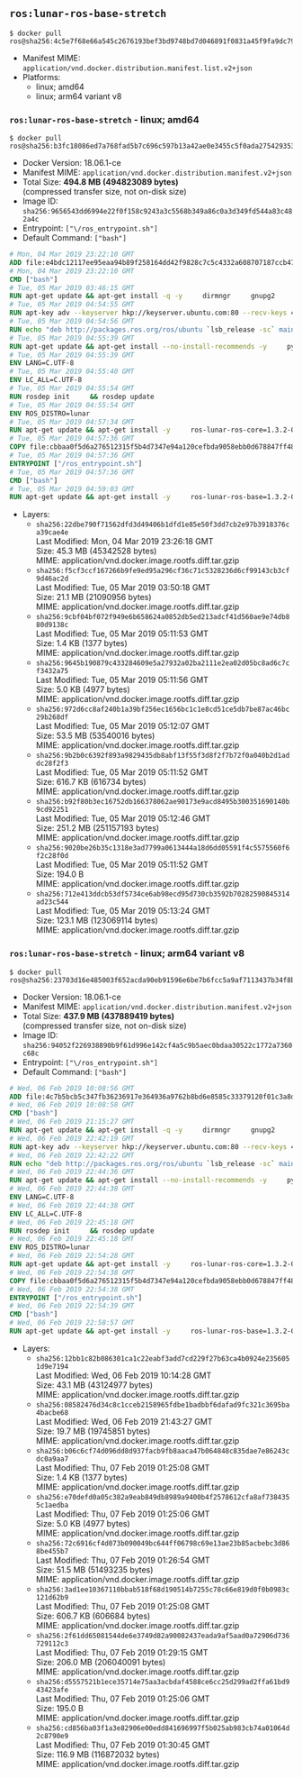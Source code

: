 ## `ros:lunar-ros-base-stretch`

```console
$ docker pull ros@sha256:4c5e7f68e66a545c2676193bef3bd9748bd7d046891f0831a45f9fa9dc79263c
```

-	Manifest MIME: `application/vnd.docker.distribution.manifest.list.v2+json`
-	Platforms:
	-	linux; amd64
	-	linux; arm64 variant v8

### `ros:lunar-ros-base-stretch` - linux; amd64

```console
$ docker pull ros@sha256:b3fc18086ed7a768fad5b7c696c597b13a42ae0e3455c5f0ada2754293532f65
```

-	Docker Version: 18.06.1-ce
-	Manifest MIME: `application/vnd.docker.distribution.manifest.v2+json`
-	Total Size: **494.8 MB (494823089 bytes)**  
	(compressed transfer size, not on-disk size)
-	Image ID: `sha256:9656543dd6994e22f0f158c9243a3c5568b349a86c0a3d349fd544a83c482a4c`
-	Entrypoint: `["\/ros_entrypoint.sh"]`
-	Default Command: `["bash"]`

```dockerfile
# Mon, 04 Mar 2019 23:22:10 GMT
ADD file:e4bdc12117ee95eaa94b89f258164dd42f9828c7c5c4332a608707187ccb470a in / 
# Mon, 04 Mar 2019 23:22:10 GMT
CMD ["bash"]
# Tue, 05 Mar 2019 03:46:15 GMT
RUN apt-get update && apt-get install -q -y     dirmngr     gnupg2     lsb-release     && rm -rf /var/lib/apt/lists/*
# Tue, 05 Mar 2019 04:54:55 GMT
RUN apt-key adv --keyserver hkp://keyserver.ubuntu.com:80 --recv-keys 421C365BD9FF1F717815A3895523BAEEB01FA116
# Tue, 05 Mar 2019 04:54:56 GMT
RUN echo "deb http://packages.ros.org/ros/ubuntu `lsb_release -sc` main" > /etc/apt/sources.list.d/ros-latest.list
# Tue, 05 Mar 2019 04:55:39 GMT
RUN apt-get update && apt-get install --no-install-recommends -y     python-rosdep     python-rosinstall     python-vcstools     && rm -rf /var/lib/apt/lists/*
# Tue, 05 Mar 2019 04:55:39 GMT
ENV LANG=C.UTF-8
# Tue, 05 Mar 2019 04:55:40 GMT
ENV LC_ALL=C.UTF-8
# Tue, 05 Mar 2019 04:55:54 GMT
RUN rosdep init     && rosdep update
# Tue, 05 Mar 2019 04:55:54 GMT
ENV ROS_DISTRO=lunar
# Tue, 05 Mar 2019 04:57:34 GMT
RUN apt-get update && apt-get install -y     ros-lunar-ros-core=1.3.2-0*     && rm -rf /var/lib/apt/lists/*
# Tue, 05 Mar 2019 04:57:36 GMT
COPY file:cbbaa0f5d6a276512315f5b4d7347e94a120cefbda9058ebb0d678847ff4837f in / 
# Tue, 05 Mar 2019 04:57:36 GMT
ENTRYPOINT ["/ros_entrypoint.sh"]
# Tue, 05 Mar 2019 04:57:36 GMT
CMD ["bash"]
# Tue, 05 Mar 2019 04:59:03 GMT
RUN apt-get update && apt-get install -y     ros-lunar-ros-base=1.3.2-0*     && rm -rf /var/lib/apt/lists/*
```

-	Layers:
	-	`sha256:22dbe790f71562dfd3d49406b1dfd1e85e50f3dd7cb2e97b3918376ca39cae4e`  
		Last Modified: Mon, 04 Mar 2019 23:26:18 GMT  
		Size: 45.3 MB (45342528 bytes)  
		MIME: application/vnd.docker.image.rootfs.diff.tar.gzip
	-	`sha256:f5cf3ccf167266b9fe9ed95a296cf36c71c5328236d6cf99143cb3cf9d46ac2d`  
		Last Modified: Tue, 05 Mar 2019 03:50:18 GMT  
		Size: 21.1 MB (21090956 bytes)  
		MIME: application/vnd.docker.image.rootfs.diff.tar.gzip
	-	`sha256:9cbf04bf072f949e6b658624a0852db5ed213adcf41d560ae9e74db880d9138c`  
		Last Modified: Tue, 05 Mar 2019 05:11:53 GMT  
		Size: 1.4 KB (1377 bytes)  
		MIME: application/vnd.docker.image.rootfs.diff.tar.gzip
	-	`sha256:9645b190879c433284609e5a27932a02ba2111e2ea02d05bc8ad6c7cf3432a75`  
		Last Modified: Tue, 05 Mar 2019 05:11:56 GMT  
		Size: 5.0 KB (4977 bytes)  
		MIME: application/vnd.docker.image.rootfs.diff.tar.gzip
	-	`sha256:972d6cc8af240b1a39bf256ec1656bc1c1e8cd51ce5db7be87ac46bc29b268df`  
		Last Modified: Tue, 05 Mar 2019 05:12:07 GMT  
		Size: 53.5 MB (53540016 bytes)  
		MIME: application/vnd.docker.image.rootfs.diff.tar.gzip
	-	`sha256:9b2b0c6392f893a9829435db8abf13f55f3d8f2f7b72f0a040b2d1addc28f2f3`  
		Last Modified: Tue, 05 Mar 2019 05:11:52 GMT  
		Size: 616.7 KB (616734 bytes)  
		MIME: application/vnd.docker.image.rootfs.diff.tar.gzip
	-	`sha256:b92f80b3ec16752db166378062ae90173e9acd8495b300351690140b9cd92251`  
		Last Modified: Tue, 05 Mar 2019 05:12:46 GMT  
		Size: 251.2 MB (251157193 bytes)  
		MIME: application/vnd.docker.image.rootfs.diff.tar.gzip
	-	`sha256:9020be26b35c1318e3ad7799a0613444a18d6dd05591f4c5575560f6f2c28f0d`  
		Last Modified: Tue, 05 Mar 2019 05:11:52 GMT  
		Size: 194.0 B  
		MIME: application/vnd.docker.image.rootfs.diff.tar.gzip
	-	`sha256:712e413ddcb53df5734ce6ab98ecd95d730cb3592b70282590845314ad23c544`  
		Last Modified: Tue, 05 Mar 2019 05:13:24 GMT  
		Size: 123.1 MB (123069114 bytes)  
		MIME: application/vnd.docker.image.rootfs.diff.tar.gzip

### `ros:lunar-ros-base-stretch` - linux; arm64 variant v8

```console
$ docker pull ros@sha256:23703d16e485003f652acda90eb91596e6be7b6fcc5a9af7113437b34f8b72c2
```

-	Docker Version: 18.06.1-ce
-	Manifest MIME: `application/vnd.docker.distribution.manifest.v2+json`
-	Total Size: **437.9 MB (437889419 bytes)**  
	(compressed transfer size, not on-disk size)
-	Image ID: `sha256:94052f226938890b9f61d996e142cf4a5c9b5aec0bdaa30522c1772a7360c68c`
-	Entrypoint: `["\/ros_entrypoint.sh"]`
-	Default Command: `["bash"]`

```dockerfile
# Wed, 06 Feb 2019 10:08:56 GMT
ADD file:4c7b5bcb5c347fb36236917e364936a9762b8bd6e8585c33379120f01c3a8d85 in / 
# Wed, 06 Feb 2019 10:08:58 GMT
CMD ["bash"]
# Wed, 06 Feb 2019 21:15:27 GMT
RUN apt-get update && apt-get install -q -y     dirmngr     gnupg2     lsb-release     && rm -rf /var/lib/apt/lists/*
# Wed, 06 Feb 2019 22:42:19 GMT
RUN apt-key adv --keyserver hkp://keyserver.ubuntu.com:80 --recv-keys 421C365BD9FF1F717815A3895523BAEEB01FA116
# Wed, 06 Feb 2019 22:42:22 GMT
RUN echo "deb http://packages.ros.org/ros/ubuntu `lsb_release -sc` main" > /etc/apt/sources.list.d/ros-latest.list
# Wed, 06 Feb 2019 22:44:36 GMT
RUN apt-get update && apt-get install --no-install-recommends -y     python-rosdep     python-rosinstall     python-vcstools     && rm -rf /var/lib/apt/lists/*
# Wed, 06 Feb 2019 22:44:38 GMT
ENV LANG=C.UTF-8
# Wed, 06 Feb 2019 22:44:38 GMT
ENV LC_ALL=C.UTF-8
# Wed, 06 Feb 2019 22:45:18 GMT
RUN rosdep init     && rosdep update
# Wed, 06 Feb 2019 22:45:18 GMT
ENV ROS_DISTRO=lunar
# Wed, 06 Feb 2019 22:54:28 GMT
RUN apt-get update && apt-get install -y     ros-lunar-ros-core=1.3.2-0*     && rm -rf /var/lib/apt/lists/*
# Wed, 06 Feb 2019 22:54:38 GMT
COPY file:cbbaa0f5d6a276512315f5b4d7347e94a120cefbda9058ebb0d678847ff4837f in / 
# Wed, 06 Feb 2019 22:54:38 GMT
ENTRYPOINT ["/ros_entrypoint.sh"]
# Wed, 06 Feb 2019 22:54:39 GMT
CMD ["bash"]
# Wed, 06 Feb 2019 22:58:57 GMT
RUN apt-get update && apt-get install -y     ros-lunar-ros-base=1.3.2-0*     && rm -rf /var/lib/apt/lists/*
```

-	Layers:
	-	`sha256:12bb1c82b086301ca1c22eabf3add7cd229f27b63ca4b0924e2356051d9e7194`  
		Last Modified: Wed, 06 Feb 2019 10:14:28 GMT  
		Size: 43.1 MB (43124977 bytes)  
		MIME: application/vnd.docker.image.rootfs.diff.tar.gzip
	-	`sha256:08582476d34c8c1cceb2158965fdbe1badbbf6dafad9fc321c3695ba4bacbe68`  
		Last Modified: Wed, 06 Feb 2019 21:43:27 GMT  
		Size: 19.7 MB (19745851 bytes)  
		MIME: application/vnd.docker.image.rootfs.diff.tar.gzip
	-	`sha256:b06c6cf74d096dd8d937facb9fb8aaca47b064848c835dae7e86243cdc0a9aa7`  
		Last Modified: Thu, 07 Feb 2019 01:25:08 GMT  
		Size: 1.4 KB (1377 bytes)  
		MIME: application/vnd.docker.image.rootfs.diff.tar.gzip
	-	`sha256:e70defd0a05c382a9eab849db8989a9400b4f2578612cfa8af7384355c1aedba`  
		Last Modified: Thu, 07 Feb 2019 01:25:06 GMT  
		Size: 5.0 KB (4977 bytes)  
		MIME: application/vnd.docker.image.rootfs.diff.tar.gzip
	-	`sha256:72c6916cf4d073b090049bc644ff06798c69e13ae23b85acbebc3d868be455b7`  
		Last Modified: Thu, 07 Feb 2019 01:26:54 GMT  
		Size: 51.5 MB (51493235 bytes)  
		MIME: application/vnd.docker.image.rootfs.diff.tar.gzip
	-	`sha256:3ad1ee10367110bbab518f68d190514b7255c78c66e819d0f0b0983c121d62b9`  
		Last Modified: Thu, 07 Feb 2019 01:25:08 GMT  
		Size: 606.7 KB (606684 bytes)  
		MIME: application/vnd.docker.image.rootfs.diff.tar.gzip
	-	`sha256:2f61dd65081544de6e3749d82a90082437eada9af5aad0a72906d736729112c3`  
		Last Modified: Thu, 07 Feb 2019 01:29:15 GMT  
		Size: 206.0 MB (206040091 bytes)  
		MIME: application/vnd.docker.image.rootfs.diff.tar.gzip
	-	`sha256:d5557521b1ece35714e75aa3acbdaf4588ce6cc25d299ad2ffa61bd943423afe`  
		Last Modified: Thu, 07 Feb 2019 01:25:06 GMT  
		Size: 195.0 B  
		MIME: application/vnd.docker.image.rootfs.diff.tar.gzip
	-	`sha256:cd856ba03f1a3e82906e00edd841696997f5b025ab983cb74a01064d2c8790e9`  
		Last Modified: Thu, 07 Feb 2019 01:30:45 GMT  
		Size: 116.9 MB (116872032 bytes)  
		MIME: application/vnd.docker.image.rootfs.diff.tar.gzip
